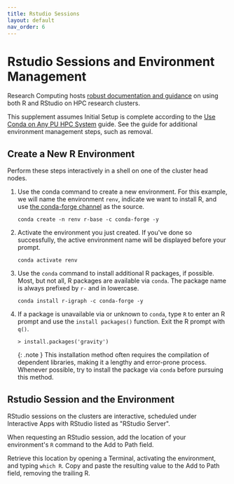 ```yaml
---
title: Rstudio Sessions
layout: default
nav_order: 6
---
```


# Rstudio Sessions and Environment Management

Research Computing hosts [robust documentation and guidance](https://researchcomputing.princeton.edu/support/knowledge-base/rrstudio) on using both R and RStudio on HPC research clusters.

This supplement assumes Initial Setup is complete according to the [Use Conda on Any PU HPC System](https://orfe.io/condarc.html) guide.  See the guide for additional environment management steps, such as removal.

## Create a New R Environment

Perform these steps interactively in a shell on one of the cluster head nodes. 

1. Use the conda command to create a new environment.  For this example, we will name the environment `renv`, indicate we want to install R, and use [the conda-forge channel](https://conda-forge.org/docs/user/introduction/) as the source.
    
    ```
    conda create -n renv r-base -c conda-forge -y
    ```
    
2. Activate the environment you just created.  If you've done so successfully, the active environment name will be displayed before your prompt.
    ```
    conda activate renv
    ```

3. Use the `conda` command to install additional R packages, if possible.  Most, but not all, R packages are available via `conda`.  The package name is always prefixed by `r-` and in lowercase.

    ```
    conda install r-igraph -c conda-forge -y
    ```
    
4. If a package is unavailable via or unknown to `conda`, type `R` to enter an R prompt and use the `install packages()` function.  Exit the R prompt with `q()`.

    ``` 
    > install.packages('gravity')
    ```

    {: .note }
    This installation method often requires the compilation of dependent libraries, making it a lengthy and error-prone process.  Whenever possible, try to install the package via `conda` before pursuing this method.
 
## Rstudio Session and the Environment

RStudio sessions on the clusters are interactive, scheduled under Interactive Apps with RStudio listed as "RStudio Server".

When requesting an RStudio session, add the location of your environment's `R` command to the Add to Path field.

Retrieve this location by opening a Terminal, activating the environment, and typing `which R`.  Copy and paste the resulting value to the Add to Path field, removing the trailing R.
